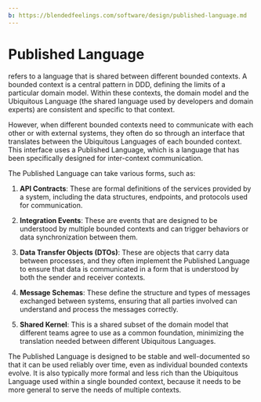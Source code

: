 ```yaml
---
b: https://blendedfeelings.com/software/design/published-language.md
---
```


# Published Language 
refers to a language that is shared between different bounded contexts. A bounded context is a central pattern in DDD, defining the limits of a particular domain model. Within these contexts, the domain model and the Ubiquitous Language (the shared language used by developers and domain experts) are consistent and specific to that context.

However, when different bounded contexts need to communicate with each other or with external systems, they often do so through an interface that translates between the Ubiquitous Languages of each bounded context. This interface uses a Published Language, which is a language that has been specifically designed for inter-context communication.

The Published Language can take various forms, such as:

1. **API Contracts**: These are formal definitions of the services provided by a system, including the data structures, endpoints, and protocols used for communication.

2. **Integration Events**: These are events that are designed to be understood by multiple bounded contexts and can trigger behaviors or data synchronization between them.

3. **Data Transfer Objects (DTOs)**: These are objects that carry data between processes, and they often implement the Published Language to ensure that data is communicated in a form that is understood by both the sender and receiver contexts.

4. **Message Schemas**: These define the structure and types of messages exchanged between systems, ensuring that all parties involved can understand and process the messages correctly.

5. **Shared Kernel**: This is a shared subset of the domain model that different teams agree to use as a common foundation, minimizing the translation needed between different Ubiquitous Languages.

The Published Language is designed to be stable and well-documented so that it can be used reliably over time, even as individual bounded contexts evolve. It is also typically more formal and less rich than the Ubiquitous Language used within a single bounded context, because it needs to be more general to serve the needs of multiple contexts.